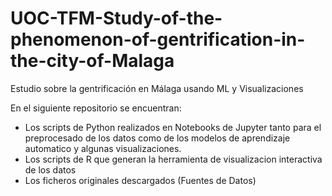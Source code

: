 # UOC-TFM-Study-of-the-phenomenon-of-gentrification-in-the-city-of-Malaga
Estudio sobre la gentrificación en Málaga usando ML y Visualizaciones

En el siguiente repositorio se encuentran:
- Los scripts de Python realizados en Notebooks de Jupyter tanto para el preprocesado de los datos como de los modelos de aprendizaje automatico y algunas visualizaciones.
- Los scripts de R que generan la herramienta de visualizacion interactiva de los datos
- Los ficheros originales descargados (Fuentes de Datos)
